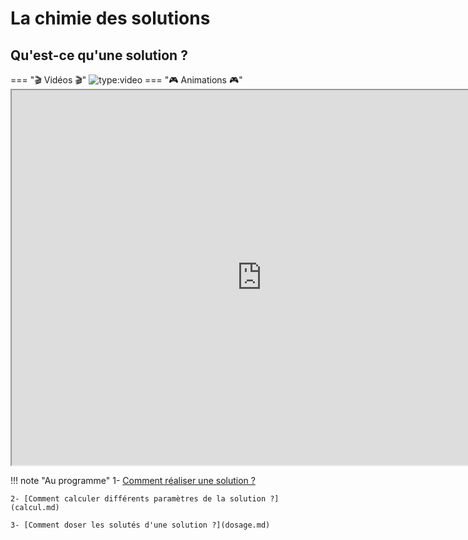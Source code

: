 # La chimie des solutions 

## Qu'est-ce qu'une solution ?

=== "🎬 Vidéos 🎬"
    ![type:video](https://www.youtube.com/embed/rjU68lrb9Uc)
=== "🎮 Animations 🎮"
    <iframe src="https://phet.colorado.edu/sims/html/concentration/latest/concentration_fr.html"
            width="800"
            height="600"
            allowfullscreen>
    </iframe>

!!! note "Au programme"
    1- [Comment réaliser une solution ?](realisation.md)

    2- [Comment calculer différents paramètres de la solution ?](calcul.md)

    3- [Comment doser les solutés d'une solution ?](dosage.md)
